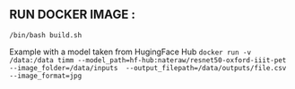 ## RUN DOCKER IMAGE :

```/bin/bash build.sh```

Example with a model taken from HugingFace Hub
```docker run -v /data:/data timm --model_path=hf-hub:nateraw/resnet50-oxford-iiit-pet --image_folder=/data/inputs  --output_filepath=/data/outputs/file.csv --image_format=jpg```